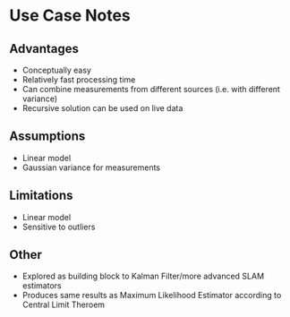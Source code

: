 # Use Case Notes

## Advantages
- Conceptually easy
- Relatively fast processing time
- Can combine measurements from different sources (i.e. with different variance)
- Recursive solution can be used on live data

## Assumptions
- Linear model
- Gaussian variance for measurements

## Limitations
- Linear model
- Sensitive to outliers

## Other
- Explored as building block to Kalman Filter/more advanced SLAM estimators
- Produces same results as Maximum Likelihood Estimator according to Central Limit Theroem
